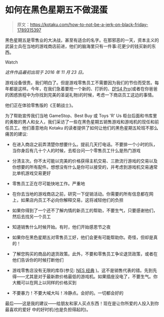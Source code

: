 # 如何在黑色星期五不做混蛋

> 原文：<https://kotaku.com/how-to-not-be-a-jerk-on-black-friday-1789315397>

黑色星期五是零售业的大决战，甚至有适合的名字。在那邪恶的一天，资本主义的武装士兵在当地的游戏商店前进，他们的脑海里只有一件事:花更少的钱买新的东西。

Watch

*这件作品最初出现于 2016 年 11 月 23 日。*

游戏设备很贵。我们明白了。但是游戏零售员工不需要因为我们的节俭而受苦。每年都是这样。今年，在我们急着要抢一个新的、打折的、[【PS4 Pro](http://kotaku.com/should-you-buy-a-ps4-pro-1788841867)(或者在你爸爸的困惑旅程中为你找到完美的圣诞礼物)的时候，考虑一下商店员工这边的事情。

他们正在体验零售版的《王朝战士》。

为了帮助宣传我们当地 GameStop、Best Buy 或 Toys 'R' Us 柜台后面和书库里的勇敢的男人和女人，我们采访了一些在黑色星期五销售游戏和游戏机的现任和前任员工。他们善意地向 Kotaku 的读者提供了如何让他们的黑色星期五轮班不那么痛苦的建议:

*   在进入商店之前弄清楚你想要什么。提前几天打电话。不要排一个小时的队，当你身后有几十个人的时候，去柜台问一个零售员工什么是热门游戏
*   分清主次。你不太可能以完美的价格获得主机交易、三款流行游戏的交易以及你想要的所有配件。想想没有什么是你可以接受的，并考虑到游戏机交易通常比单机游戏交易更好
*   零售员工正在尽可能快地工作。严重地
*   在你去当地的游戏商店之前，研究一下促销活动。你需要的所有信息都在网上，如果店内员工不必向你解释交易，这将减轻他们的负担
*   如果你得到了一个还不了解内情的新员工的帮助，不要生气，只要感谢他们，然后去找另一个员工
*   知道销售什么时候开始。有时，他们开始感恩节之夜
*   如果你在黑色星期五对零售员工好，他们会更有可能帮助你。奇怪，但却是真的！

*   了解您购买的商品的退货政策。此外，不要和零售员工争论退货政策，或者在他们告诉你的时候打断他们
*   游戏零售店没有无限的库存(参见: [NES 经典](http://kotaku.com/the-nes-classic-sure-is-hard-to-buy-1788863891) )。这不是销售代表的错。先到先得——尤其是对于最新款价格最低的游戏机。如果插座没电了，不要生气。你大概可以在网上以同样的价格买到
*   不要暴力！不要大喊大叫！冷静点。会好的。一切都会好的

最后——这是我的建议——给朋友和家人买点东西！现在是让你所爱的人投入到你最喜欢的爱好 中的好时机(也是负担得起的)。